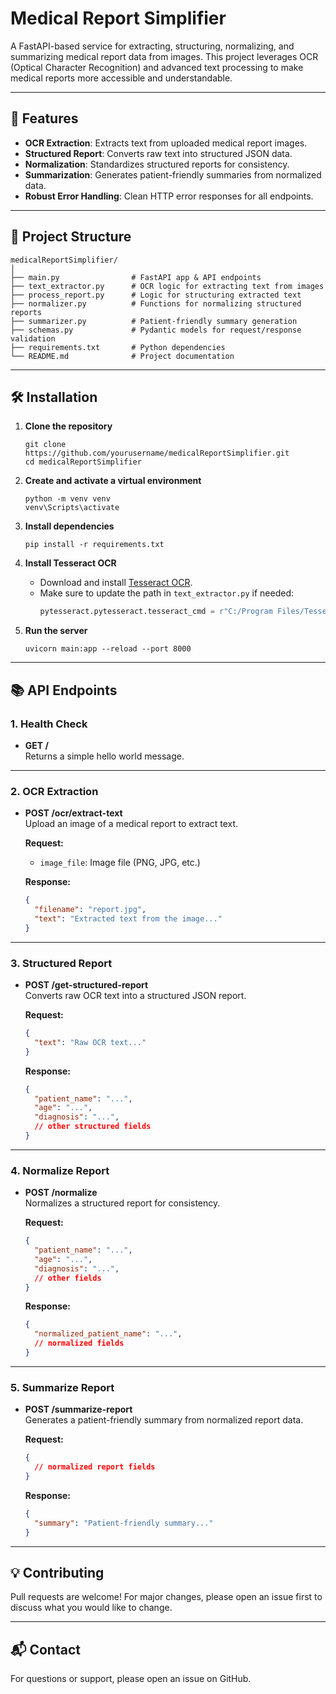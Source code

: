 # Medical Report Simplifier

A FastAPI-based service for extracting, structuring, normalizing, and summarizing medical report data from images. This project leverages OCR (Optical Character Recognition) and advanced text processing to make medical reports more accessible and understandable.

---

## 🚀 Features

- **OCR Extraction**: Extracts text from uploaded medical report images.
- **Structured Report**: Converts raw text into structured JSON data.
- **Normalization**: Standardizes structured reports for consistency.
- **Summarization**: Generates patient-friendly summaries from normalized data.
- **Robust Error Handling**: Clean HTTP error responses for all endpoints.

---

## 📁 Project Structure

```
medicalReportSimplifier/
│
├── main.py                # FastAPI app & API endpoints
├── text_extractor.py      # OCR logic for extracting text from images
├── process_report.py      # Logic for structuring extracted text
├── normalizer.py          # Functions for normalizing structured reports
├── summarizer.py          # Patient-friendly summary generation
├── schemas.py             # Pydantic models for request/response validation
├── requirements.txt       # Python dependencies
└── README.md              # Project documentation
```

---

## 🛠️ Installation

1. **Clone the repository**
    ```
    git clone https://github.com/yourusername/medicalReportSimplifier.git
    cd medicalReportSimplifier
    ```

2. **Create and activate a virtual environment**
    ```
    python -m venv venv
    venv\Scripts\activate
    ```

3. **Install dependencies**
    ```
    pip install -r requirements.txt
    ```

4. **Install Tesseract OCR**
    - Download and install [Tesseract OCR](https://github.com/tesseract-ocr/tesseract).
    - Make sure to update the path in `text_extractor.py` if needed:
      ```python
      pytesseract.pytesseract.tesseract_cmd = r"C:/Program Files/Tesseract-OCR/tesseract.exe"
      ```

5. **Run the server**
    ```
    uvicorn main:app --reload --port 8000
    ```

---

## 📚 API Endpoints

### 1. Health Check

- **GET /**  
  Returns a simple hello world message.

---

### 2. OCR Extraction

- **POST /ocr/extract-text**  
  Upload an image of a medical report to extract text.

  **Request:**  
  - `image_file`: Image file (PNG, JPG, etc.)

  **Response:**  
  ```json
  {
    "filename": "report.jpg",
    "text": "Extracted text from the image..."
  }
  ```

---

### 3. Structured Report

- **POST /get-structured-report**  
  Converts raw OCR text into a structured JSON report.

  **Request:**  
  ```json
  {
    "text": "Raw OCR text..."
  }
  ```

  **Response:**  
  ```json
  {
    "patient_name": "...",
    "age": "...",
    "diagnosis": "...",
    // other structured fields
  }
  ```

---

### 4. Normalize Report

- **POST /normalize**  
  Normalizes a structured report for consistency.

  **Request:**  
  ```json
  {
    "patient_name": "...",
    "age": "...",
    "diagnosis": "...",
    // other fields
  }
  ```

  **Response:**  
  ```json
  {
    "normalized_patient_name": "...",
    // normalized fields
  }
  ```

---

### 5. Summarize Report

- **POST /summarize-report**  
  Generates a patient-friendly summary from normalized report data.

  **Request:**  
  ```json
  {
    // normalized report fields
  }
  ```

  **Response:**  
  ```json
  {
    "summary": "Patient-friendly summary..."
  }
  ```

---



## 💡 Contributing

Pull requests are welcome! For major changes, please open an issue first to discuss what you would like to change.

---

## 📬 Contact

For questions or support, please open an issue on GitHub.
